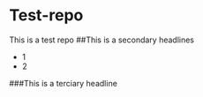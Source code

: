 # Test-repo
This is a test repo
##This is a secondary headlines
* 1
* 2

###This is a terciary headline
